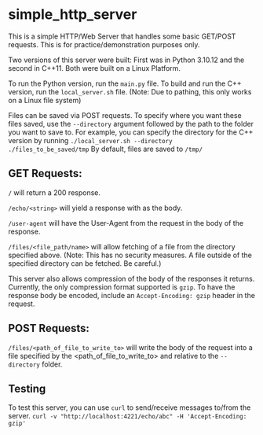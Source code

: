 # simple_http_server

This is a simple HTTP/Web Server that handles some basic GET/POST requests. This is for practice/demonstration purposes only.

Two versions of this server were built: First was in Python 3.10.12 and the second in C++11. Both were built on a Linux Platform.

To run the Python version, run the `main.py` file.
To build and run the C++ version, run the `local_server.sh` file. (Note: Due to pathing, this only works on a Linux file system)

Files can be saved via POST requests. To specify where you want these files saved, use the `--directory` argument followed by the path to the folder you want to save to.
For example, you can specify the directory for the C++ version by running `./local_server.sh --directory ./files_to_be_saved/tmp`
By default, files are saved to `/tmp/`

## **GET Requests:**

`/` will return a 200 response.

`/echo/<string>` will yield a response with <string> as the body.

`/user-agent` will have the User-Agent from the request in the body of the response.

`/files/<file_path/name>` will allow fetching of a file from the directory specified above. (Note: This has no security measures. A file outside of the specified directory can be fetched. Be careful.)

This server also allows compression of the body of the responses it returns.
Currently, the only compression format supported is `gzip`. To have the response body be encoded, include an `Accept-Encoding: gzip` header in the request.

## **POST Requests:**

`/files/<path_of_file_to_write_to>` will write the body of the request into a file specified by the <path_of_file_to_write_to> and relative to the `--directory` folder.



## Testing
To test this server, you can use `curl` to send/receive messages to/from the server.
`curl -v "http://localhost:4221/echo/abc" -H 'Accept-Encoding: gzip'`
